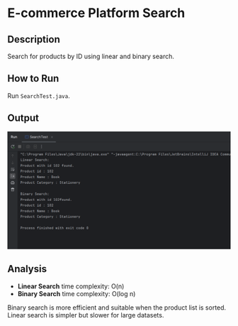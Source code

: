 # E-commerce Platform Search

## Description
Search for products by ID using linear and binary search.

## How to Run
Run `SearchTest.java`.

## Output
![Program Output](./output.png)

## Analysis
- **Linear Search** time complexity: O(n)
- **Binary Search** time complexity: O(log n)

Binary search is more efficient and suitable when the product list is sorted. Linear search is simpler but slower for large datasets.

